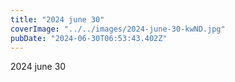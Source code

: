 ```yaml
---
title: "2024 june 30"
coverImage: "../../images/2024-june-30-kwND.jpg"
pubDate: "2024-06-30T06:53:43.402Z"
---
```


2024 june 30
